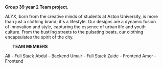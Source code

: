 <b>Group 39 year 2 Team project.</b>
<p>
ALYX, born from the creative minds of students at Aston University, is more than just a clothing brand; it's a lifestyle. Our designs are a dynamic fusion of innovation and style, capturing the essence of urban life and youth culture. From the bustling streets to the pulsating beats, our clothing encapsulates the spirit of the city.
</p>

<ul><b>TEAM MEMBERS</b></ul>
Ali - Full Stack
Abdul - Backend
Umair - Full Stack
Zaide - Frontend
Amer - Frontend
